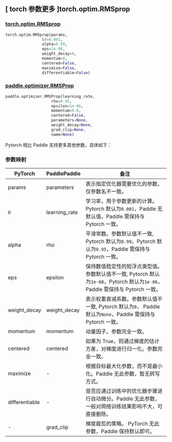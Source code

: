 ## [ torch 参数更多 ]torch.optim.RMSprop

### [torch.optim.RMSprop](https://pytorch.org/docs/stable/generated/torch.optim.RMSprop.html)

```python
torch.optim.RMSprop(params,
                lr=0.001,
                alpha=0.99,
                eps=1e-08,
                weight_decay=0,
                momentum=0,
                centered=False,
                maximize=False,
                differentiable=False)
```

### [paddle.optimizer.RMSProp](https://www.paddlepaddle.org.cn/documentation/docs/zh/api/paddle/optimizer/RMSProp_cn.html)

```python
paddle.optimizer.RMSProp(learning_rate,
                    rho=0.95,
                    epsilon=1e-06,
                    momentum=0.0,
                    centered=False,
                    parameters=None,
                    weight_decay=None,
                    grad_clip=None,
                    name=None)
```

Pytorch 相比 Paddle 支持更多其他参数，具体如下：

### 参数映射

| PyTorch                             | PaddlePaddle | 备注                                                                    |
| ----------------------------------- | ------------ | ----------------------------------------------------------------------- |
| params     | parameters           | 表示指定优化器需要优化的参数，仅参数名不一致。                      |
| lr     | learning_rate       | 学习率，用于参数更新的计算。Pytorch 默认为`0.001`，Paddle 无默认值，Paddle 需保持与 Pytorch 一致。          |
| alpha     | rho       | 平滑常数。参数默认值不一致, Pytorch 默认为`0.99`，Pytorch 默认为`0.95`，Paddle 需保持与 Pytorch 一致。     |
| eps       | epsilon        | 保持数值稳定性的短浮点类型值。参数默认值不一致, Pytorch 默认为`1e-08`，Pytorch 默认为`1e-06`，Paddle 需保持与 Pytorch 一致。  |
| weight_decay           | weight_decay     | 表示权重衰减系数。参数默认值不一致, Pytorch 默认为`0`， Paddle 默认为`None`，Paddle 需保持与 Pytorch 一致。         |
| momentum   | momentum   | 动量因子。参数完全一致。                       |
| centered   | centered   | 如果为 True，则通过梯度的估计方差，对梯度进行归一化。参数完全一致。                       |
| maximize           | -     | 根据目标最大化参数，而不是最小化。Paddle 无此参数，暂无转写方式。         |
| differentiable      | -     | 是否应通过训练中的优化器步骤进行自动微分。Paddle 无此参数，一般对网络训练结果影响不大，可直接删除。         |
| -          | grad_clip            | 梯度裁剪的策略。 PyTorch 无此参数，Paddle 保持默认即可。       |
